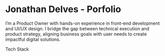 # Jonathan Delves - Porfolio

I’m a Product Owner with hands-on experience in front-end development and UI/UX design. I bridge the gap between technical execution and product strategy, aligning business goals with user needs to create impactful digital solutions.

Tech Stack
